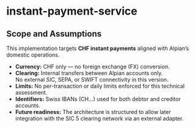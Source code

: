 # instant-payment-service

## Scope and Assumptions

This implementation targets **CHF instant payments** aligned with Alpian’s domestic operations.

- **Currency:** CHF only — no foreign exchange (FX) conversion.
- **Clearing:** Internal transfers between Alpian accounts only.  
  No external SIC, SEPA, or SWIFT connectivity in this version.
- **Limits:** No per-transaction or daily limits enforced for this technical assessment.
- **Identifiers:** Swiss IBANs (CH…) used for both debtor and creditor accounts.
- **Future readiness:** The architecture is structured to allow later integration with the SIC 5 clearing network via an external adapter.